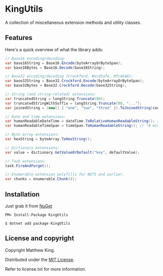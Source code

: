 # KingUtils

A collection of miscellaneous extension methods and utility classes.

## Features

Here's a quick overview of what the library adds:

```csharp
// Base16 encoding/decoding:
var base16String = Base16.Encode(byteArrayOrByteSpan);
var base16Bytes = Base16.Decode(base16String);

// Base32 encoding/decoding (Crockford, WordSafe, Rfc4648):
var base32String = Base32.Crockford.Encode(byteArrayOrByteSpan);
var base32Bytes = Base32.Crockford.Decode(base32String);

// String (and string-related) extensions:
var truncatedString = longString.Truncate(80);
var truncatedStringWithSuffix = longString.Truncate(80, "...");
var joinedString = (new[] { "one", "two", "three" }).ToJoinedString(coordinatingConjunction: "and", serialComma: true); // "one, and two, and three"

// Date and time extensions:
var humanReadableDateTime = dateTime.ToRelativeHumanReadableString(); // "4 hours and 15 minutes ago"
var humanReadableTimeSpan = timeSpan.ToHumanReadableString(); // "8 minutes and 20 seconds"

// Byte array extensions:
var hexString = byteArray.ToHexString();

// Dictionary extensions:
var value = dictionary.GetValueOrDefault("key", defaultValue);

// Task extensions:
task.FireAndForget();

// Enumerable extension polyfills for NET5 and earlier.
var chunks = enumerable.Chunk(4);
```

## Installation

Just grab it from [NuGet](https://www.nuget.org/packages/KingUtils/)

```
PM> Install-Package KingUtils
```

```
$ dotnet add package KingUtils
```

## License and copyright

Copyright Matthew King.

Distributed under the [MIT License](http://opensource.org/licenses/MIT).

Refer to license.txt for more information.
